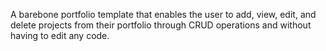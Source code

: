 A barebone portfolio template that enables the user to add, view, edit, and delete projects from their portfolio through CRUD operations and without having to edit any code.

